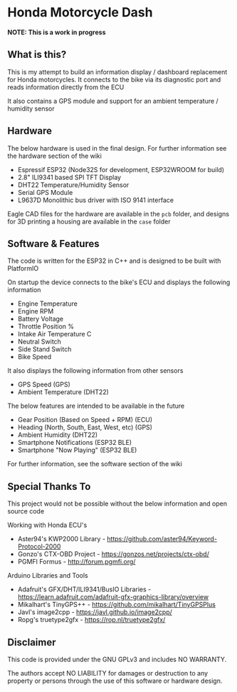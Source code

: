 # Honda Motorcycle Dash

**NOTE: This is a work in progress**

## What is this?

This is my attempt to build an information display / dashboard replacement for Honda motorcycles. It connects to the bike via its diagnostic port and reads information directly from the ECU

It also contains a GPS module and support for an ambient temperature / humidity sensor

## Hardware

The below hardware is used in the final design. For further information see the hardware section of the wiki

* Espressif ESP32 (Node32S for development, ESP32WROOM for build)
* 2.8" ILI9341 based SPI TFT Display
* DHT22 Temperature/Humidity Sensor
* Serial GPS Module
* L9637D Monolithic bus driver with ISO 9141 interface

Eagle CAD files for the hardware are available in the `pcb` folder, and designs for 3D printing a housing are available in the `case` folder

## Software & Features

The code is written for the ESP32 in C++ and is designed to be built with PlatformIO

On startup the device connects to the bike's ECU and displays the following information

* Engine Temperature
* Engine RPM
* Battery Voltage
* Throttle Position %
* Intake Air Temperature C
* Neutral Switch
* Side Stand Switch
* Bike Speed

It also displays the following information from other sensors

* GPS Speed (GPS)
* Ambient Temperature (DHT22)

The below features are intended to be available in the future

* Gear Position (Based on Speed + RPM) (ECU)
* Heading (North, South, East, West, etc) (GPS)
* Ambient Humidity (DHT22)
* Smartphone Notifications (ESP32 BLE)
* Smartphone "Now Playing" (ESP32 BLE)

For further information, see the software section of the wiki

## Special Thanks To

This project would not be possible without the below information and open source code

Working with Honda ECU's
* Aster94's KWP2000 Library - https://github.com/aster94/Keyword-Protocol-2000
* Gonzo's CTX-OBD Project - https://gonzos.net/projects/ctx-obd/
* PGMFI Formus - http://forum.pgmfi.org/

Arduino Libraries and Tools
* Adafruit's GFX/DHT/ILI9341/BusIO Libraries - https://learn.adafruit.com/adafruit-gfx-graphics-library/overview
* Mikalhart's TinyGPS++ - https://github.com/mikalhart/TinyGPSPlus
* Javl's image2cpp - https://javl.github.io/image2cpp/
* Ropg's truetype2gfx - https://rop.nl/truetype2gfx/
  

## Disclaimer

This code is provided under the GNU GPLv3 and includes NO WARRANTY.

The authors accept NO LIABILITY for damages or destruction to any property or persons through the use of this software or hardware design.





